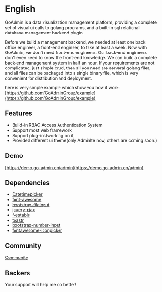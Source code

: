 # English

GoAdmin is a data visualization management platform, providing a complete set of visual ui calls to golang programs, and a built-in sql relational database management backend plugin.   
   
 Before we build a management backend, we needed at least one back office engineer, a front-end engineer, to take at least a week. Now with GoAdmin, we don't need front-end engineers. Our back-end engineers don't even need to know the front-end knowledge. We can build a complete back-end management system in half an hour. If your requirements are not complicated, just simple crud, then all you need are serveral golang files, and all files can be packaged into a single binary file, which is very convenient for distribution and deployment.

here is very simple example which show you how it work: [https://github.com/GoAdminGroup/example](https://github.com/GoAdminGroup/example)

## Features

* Build-in RBAC Access Authentication System
* Support most web framework
* Support plug-ins\(working on it\)
* Provided different ui theme\(only Adminlte now, others are coming soon.\)

## Demo

[https://demo.go-admin.cn/admin](https://demo.go-admin.cn/admin)

## Dependencies

* [Datetimepicker](http://eonasdan.github.io/bootstrap-datetimepicker/)
* [font-awesome](http://fontawesome.io/)
* [bootstrap-fileinput](https://github.com/kartik-v/bootstrap-fileinput)
* [jquery-pjax](https://github.com/defunkt/jquery-pjax)
* [Nestable](http://dbushell.github.io/Nestable/)
* [toastr](http://codeseven.github.io/toastr/)
* [bootstrap-number-input](https://github.com/wpic/bootstrap-number-input)
* [fontawesome-iconpicker](https://github.com/itsjavi/fontawesome-iconpicker)

## Community

[Community](http://forum.go-admin.cn)

## Backers

Your support will help me do better!

